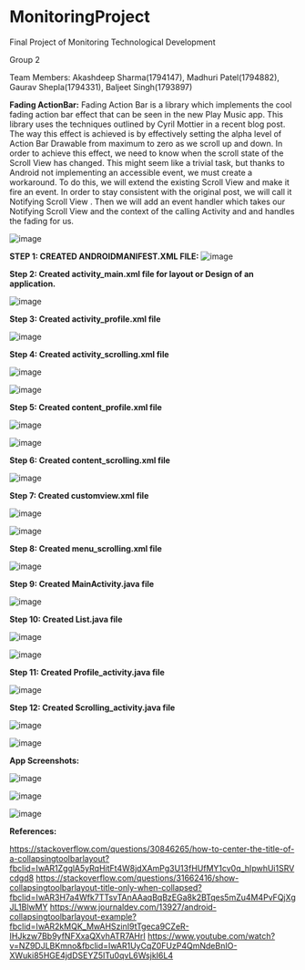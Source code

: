 # MonitoringProject

Final Project of Monitoring Technological Development

Group  2 

 Team Members: Akashdeep Sharma(1794147), Madhuri Patel(1794882), Gaurav Shepla(1794331), Baljeet Singh(1793897) 

**Fading ActionBar:**
Fading Action Bar is a library which implements the cool fading action bar effect that can be seen in the new Play Music app.
This library uses the techniques outlined by Cyril Mottier in a recent blog post.
The way this effect is achieved is by effectively setting the alpha level of Action Bar Drawable from maximum to zero as we scroll up and down. In order to achieve this effect, we need to know when the scroll state of the Scroll View has changed. This might seem like a trivial task, but thanks to Android not implementing an accessible event, we must create a workaround. To do this, we will extend the existing Scroll View and make it fire an event. In order to stay consistent with the original post, we will call it Notifying Scroll View . Then we will add an event handler which takes our Notifying Scroll View and the context of the calling Activity and and handles the fading for us.
 
![image](https://user-images.githubusercontent.com/39096188/48374779-ddc42380-e693-11e8-833b-dba5753e3b4e.png)






**STEP 1: CREATED ANDROIDMANIFEST.XML FILE:**
 ![image](https://user-images.githubusercontent.com/39096188/48374871-0f3cef00-e694-11e8-8b32-4e75755585dd.png)

**Step 2: Created activity_main.xml file for layout or Design of an application.**

 ![image](https://user-images.githubusercontent.com/39096188/48374905-27ad0980-e694-11e8-813c-89c0f181dc11.png)

**Step 3: Created activity_profile.xml file**

 ![image](https://user-images.githubusercontent.com/39096188/48374927-37c4e900-e694-11e8-8b7a-1e08d69db216.png)

**Step 4: Created activity_scrolling.xml file**
 
![image](https://user-images.githubusercontent.com/39096188/48374980-60e57980-e694-11e8-9799-8f096bf60bff.png)

![image](https://user-images.githubusercontent.com/39096188/48375000-6fcc2c00-e694-11e8-83ab-a33c81c98cfc.png)

**Step 5: Created content_profile.xml file**

 ![image](https://user-images.githubusercontent.com/39096188/48375017-7ce91b00-e694-11e8-9913-3a922096073a.png)
 
 ![image](https://user-images.githubusercontent.com/39096188/48375152-04368e80-e695-11e8-83ea-84502beaa20f.png)
 
**Step 6: Created content_scrolling.xml file**
 
 ![image](https://user-images.githubusercontent.com/39096188/48375161-10bae700-e695-11e8-9e18-e2496e485e3d.png)
 
**Step 7: Created customview.xml file**
 
 ![image](https://user-images.githubusercontent.com/39096188/48375183-1dd7d600-e695-11e8-8844-d8026ba7879c.png)
 
 
![image](https://user-images.githubusercontent.com/39096188/48375194-29c39800-e695-11e8-994d-bc74b7a587d8.png)

**Step 8: Created menu_scrolling.xml file**

 ![image](https://user-images.githubusercontent.com/39096188/48375207-3647f080-e695-11e8-826c-90851d87a511.png)

**Step 9: Created MainActivity.java file**


![image](https://user-images.githubusercontent.com/39096188/48375219-3f38c200-e695-11e8-90ca-f9522fcb9d80.png)

**Step 10: Created List.java file**

 ![image](https://user-images.githubusercontent.com/39096188/48375230-495ac080-e695-11e8-9f39-e3a0fdba75c1.png)
 
 

![image](https://user-images.githubusercontent.com/39096188/48375244-55df1900-e695-11e8-9588-ecbc22c813ad.png)

 
**Step 11: Created Profile_activity.java file**
 
 ![image](https://user-images.githubusercontent.com/39096188/48375258-61324480-e695-11e8-86b1-2576fb5aedc2.png)

 
**Step 12: Created Scrolling_activity.java file**

![image](https://user-images.githubusercontent.com/39096188/48375270-6c857000-e695-11e8-84a3-dbf041c34140.png)
 
 ![image](https://user-images.githubusercontent.com/39096188/48375281-78713200-e695-11e8-994f-0b217305ef33.png)

**App Screenshots:**
 
 ![image](https://user-images.githubusercontent.com/39096188/48375303-83c45d80-e695-11e8-968c-555647506503.png)

 
![image](https://user-images.githubusercontent.com/39096188/48375319-8e7ef280-e695-11e8-9283-9764cea88e25.png)


![image](https://user-images.githubusercontent.com/39096188/48375331-98a0f100-e695-11e8-8c0a-52479de80bea.png)

**References:**

https://stackoverflow.com/questions/30846265/how-to-center-the-title-of-a-collapsingtoolbarlayout?fbclid=IwAR1ZgglA5yRqHitFt4W8jdXAmPg3U13fHUfMY1cv0q_hIpwhUi1SRVcdgd8
https://stackoverflow.com/questions/31662416/show-collapsingtoolbarlayout-title-only-when-collapsed?fbclid=IwAR3H7a4Wfk7TTsvTAnAAaqBqBzEGa8k2BTqes5mZu4M4PvFQjXgJL1BlwMY
https://www.journaldev.com/13927/android-collapsingtoolbarlayout-example?fbclid=IwAR2kMQK_MwAHSzinI9tTgeca9CZeR-IHJkzw7Bb9yfNFXxaQXvhATR7AHrI
https://www.youtube.com/watch?v=NZ9DJLBKmno&fbclid=IwAR1UyCqZ0FUzP4QmNdeBnIO-XWuki85HGE4jdDSEYZ5ITu0qvL6WsjkI6L4

